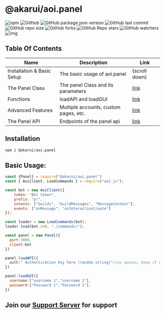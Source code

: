# @akarui/aoi.panel
![npm](https://img.shields.io/npm/dt/@akarui/aoi.panel?color=blue&label=NPM%20Downloads&logo=npm&logoColor=Green)
![GitHub](https://img.shields.io/github/license/AkaruiDevelopment/panel?color=blue&logo=github)
![GitHub package.json version](https://img.shields.io/github/package-json/v/AkaruiDevelopment/panel?color=blue&label=Git%20Version)
![GitHub last commit](https://img.shields.io/github/last-commit/AkaruiDevelopment/panel?color=blue)
![GitHub repo size](https://img.shields.io/github/repo-size/AkaruiDevelopment/panel)
![GitHub forks](https://img.shields.io/github/forks/AkaruiDevelopment/panel?color=blue&style=social)
![GitHub Repo stars](https://img.shields.io/github/stars/AkaruiDevelopment/panel?style=social)
![GitHub watchers](https://img.shields.io/github/watchers/AkaruiDevelopment/panel?style=social)
![img](https://raw.githubusercontent.com/aoijs/website/main/assets/images/aoipanel-banner.png)


## Table Of Contents

| Name | Description | Link |
| -------- | -------- | -------- |
| Installation & Basic Setup | The basic usage of aoi.panel | (scroll down) |
| The Panel Class | The panel Class and its parameters | [link](https://github.com/AkaruiDevelopment/panel/blob/v0.0.5/docs/panel.md) | 
| Functions | loadAPI and loadGUI | [link](https://github.com/AkaruiDevelopment/panel/blob/v0.0.5/docs/funcs.md) |
| Advanced Features | Multiple accounts, custom pages, etc. | [link](https://github.com/AkaruiDevelopment/panel/blob/v0.0.5/docs/advanced.md) | 
| The Panel API | Endpoints of the panel api | [link](https://github.com/AkaruiDevelopment/panel/blob/v0.0.5/docs/api.md)



## Installation

```bash
npm i @akarui/aoi.panel
```

## Basic Usage:
```javascript
const {Panel} = require("@akarui/aoi.panel")
const { AoiClient, LoadCommands } = require("aoi.js");

const bot = new AoiClient({
    token: "Bot token",
    prefix: "p!",
    intents: ["Guilds", "GuildMessages", "MessageContent"],
    events: ["onMessage", "onInteractionCreate"]
});

const loader = new LoadCommands(bot);
loader.load(bot.cmd, "./commands/");

const panel = new Panel({
  port:3000,
  client:bot
})

panel.loadAPI({
  auth:" Authentication key here (random string)"//no spaces, keep it only alphanumeric...
})

panel.loadGUI({
  username:["username 1","username 2"],
  password:["Password 1","Password 2"],
})
```


## Join our [Support Server](https://aoi.js.org/invite) for support
